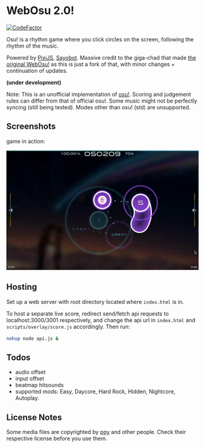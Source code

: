 # WebOsu 2.0!

[![CodeFactor](https://www.codefactor.io/repository/github/webosu-2/webosu-2.github.io/badge)](https://www.codefactor.io/repository/github/webosu-2/webosu-2.github.io)



Osu! is a rhythm game where you click circles on the screen, following the rhythm of the music.


Powered by [PixiJS](https://www.pixijs.com), [Sayobot](https://osu.sayobot.cn). Massive credit to the giga-chad that made [the original WebOsu!](https://github.com/111116/webosu) as this is just a fork of that, with minor changes + continuation of updates.

**(under development)**

Note: This is an unofficial implementation of [osu!](https://osu.ppy.sh). Scoring and judgement rules can differ from that of official osu!. Some music might not be perfectly syncing (still being tested). Modes other than osu! (std) are unsupported.

## Screenshots

game in action:

![webpage](screenshots/clip3.gif)

## Hosting

Set up a web server with root directory located where `index.html` is in.

To host a separate live score, redirect send/fetch api requests to localhost:3000/3001 respectively, and change the api url in `index.html` and `scripts/overlay/score.js` accordingly. Then run:

```bash
nohup node api.js &
```

## Todos

- audio offset
- input offset
- beatmap hitsounds
- supported mods: Easy, Daycore, Hard Rock, Hidden, Nightcore, Autoplay.

## License Notes

Some media files are copyrighted by [ppy](https://github.com/ppy/) and other people. Check their respective license before you use them.
